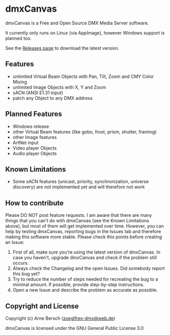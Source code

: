 # dmxCanvas
dmxCanvas is a Free and Open Source DMX Media Server software.

It currently only runs on Linux (via AppImage), however Windows support is planned too.

See the [Releases page](https://github.com/arneBersch/dmxCanvas/releases/) to download the latest version.

## Features
* unlimited Virtual Beam Objects with Pan, Tilt, Zoom and CMY Color Mixing
* unlimited Image Objects with X, Y and Zoom
* sACN (ANSI E1.31 input)
* patch any Object to any DMX address

## Planned Features
* Windows release
* other Virtual Beam features (like gobo, frost, prism, shutter, framing)
* other Image features
* ArtNet input
* Video player Objects
* Audio player Objects

## Known Limitations
* Some sACN features (unicast, priority, synchronization, universe discovery) are not implemented yet and will therefore not work

## How to contribute
Please DO NOT post feature requests.
I am aware that there are many things that you can't do with dmxCanvas (see the Known Limitations above), but most of them will get implemented over time.
However, you can help by testing dmxCanvas, reporting bugs in the Issues tab and therefore making this software more stable.
Please check this points before creating an Issue:
1. First of all, make sure you're using the latest version of dmxCanvas.
    In case you haven't, upgrade dmxCanvas and check if the problem still occurs.
2. Always check the Changelog and the open Issues.
    Did somebody report this bug yet? 
3. Try to reduce the number of steps needed for recreating the bug to a minimal amount.
    If possible, provide step-by-step instructions.
4. Open a new Issue and describe the problem as accurate as possible.

## Copyright and License
Copyright (c) Arne Bersch (zoeglfrex-dmx@web.de)

dmxCanvas is licensed under the GNU General Public License 3.0
